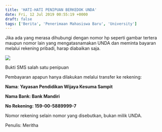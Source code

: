 ```yaml
---
title: 'HATI-HATI PENIPUAN BERKEDOK UNDA'
date: Fri, 12 Jul 2019 00:55:19 +0000
draft: false
tags: ['Berita', 'Penerimaan Mahasiswa Baru', 'University']
---
```


Jika ada yang merasa dihubungi dengan nomor hp seperti gambar tertera maupun nomor lain yang mengatasnamakan UNDA dan meminta bayaran melalui rekening pribadi, harap diabaikan saja.

![](https://unda.ac.id/2/wp-content/uploads/2019/07/WhatsApp-Image-2019-07-10-at-19.26.54-576x1024.jpeg)

Bukti SMS salah satu penipuan

Pembayaran apapun hanya dilakukan melalui transfer ke rekening:

**Nama**: **Yayasan Pendidikan Wijaya Kesuma Sampit**

**Nama Bank: Bank Mandiri**

**No Rekening:** **159-00-5889999-7**

Nomor rekening selain nomor yang disebutkan, bukan milik UNDA.

Penulis: Meritha